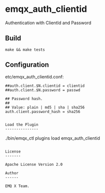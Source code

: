 emqx_auth_clientid
==================

Authentication with ClientId and Password

Build
-----

```
make && make tests
```

Configuration
-------------

etc/emqx_auth_clientid.conf:

```
##auth.client.$N.clientid = clientid
##auth.client.$N.password = passwd

## Password hash.
##
## Value: plain | md5 | sha | sha256
auth.client.password_hash = sha256
```

```

Load the Plugin
---------------

```
./bin/emqx_ctl plugins load emqx_auth_clientid
```

License
-------

Apache License Version 2.0

Author
------

EMQ X Team.

